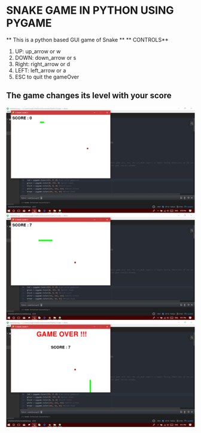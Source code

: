 # SNAKE GAME IN PYTHON USING PYGAME
** This is a python based GUI game of Snake **
** CONTROLS**
1) UP: up_arrow or w
2) DOWN: down_arrow or s
3) Right: right_arrow or d
4) LEFT: left_arrow or a
5) ESC to quit the gameOver



## The game changes its level with your score
![Alt text](snaps/1.png?raw=true "Title")
![Alt text](snaps/2.png?raw=true "Title")
![Alt text](snaps/3.png?raw=true "Title")
